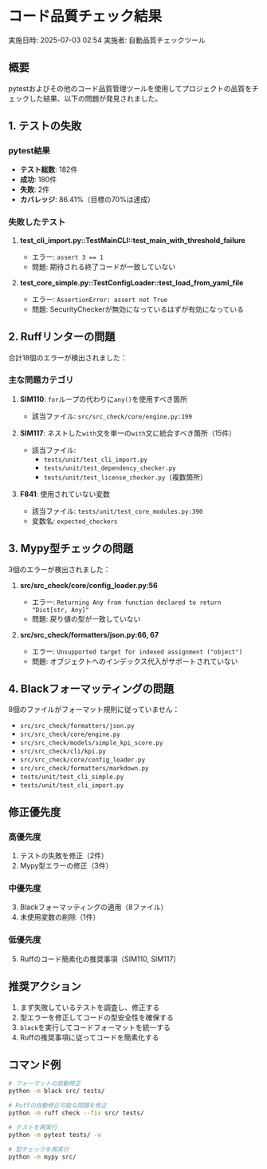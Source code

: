 # コード品質チェック結果

実施日時: 2025-07-03 02:54
実施者: 自動品質チェックツール

## 概要

pytestおよびその他のコード品質管理ツールを使用してプロジェクトの品質をチェックした結果、以下の問題が発見されました。

## 1. テストの失敗

### pytest結果
- **テスト総数**: 182件
- **成功**: 180件
- **失敗**: 2件
- **カバレッジ**: 86.41%（目標の70%は達成）

### 失敗したテスト

1. **test_cli_import.py::TestMainCLI::test_main_with_threshold_failure**
   - エラー: `assert 3 == 1`
   - 問題: 期待される終了コードが一致していない

2. **test_core_simple.py::TestConfigLoader::test_load_from_yaml_file**
   - エラー: `AssertionError: assert not True`
   - 問題: SecurityCheckerが無効になっているはずが有効になっている

## 2. Ruffリンターの問題

合計18個のエラーが検出されました：

### 主な問題カテゴリ

1. **SIM110**: `for`ループの代わりに`any()`を使用すべき箇所
   - 該当ファイル: `src/src_check/core/engine.py:199`

2. **SIM117**: ネストした`with`文を単一の`with`文に統合すべき箇所（15件）
   - 該当ファイル: 
     - `tests/unit/test_cli_import.py`
     - `tests/unit/test_dependency_checker.py`
     - `tests/unit/test_license_checker.py`（複数箇所）

3. **F841**: 使用されていない変数
   - 該当ファイル: `tests/unit/test_core_modules.py:390`
   - 変数名: `expected_checkers`

## 3. Mypy型チェックの問題

3個のエラーが検出されました：

1. **src/src_check/core/config_loader.py:56**
   - エラー: `Returning Any from function declared to return "Dict[str, Any]"`
   - 問題: 戻り値の型が一致していない

2. **src/src_check/formatters/json.py:66, 67**
   - エラー: `Unsupported target for indexed assignment ("object")`
   - 問題: オブジェクトへのインデックス代入がサポートされていない

## 4. Blackフォーマッティングの問題

8個のファイルがフォーマット規則に従っていません：

- `src/src_check/formatters/json.py`
- `src/src_check/core/engine.py`
- `src/src_check/models/simple_kpi_score.py`
- `src/src_check/cli/kpi.py`
- `src/src_check/core/config_loader.py`
- `src/src_check/formatters/markdown.py`
- `tests/unit/test_cli_simple.py`
- `tests/unit/test_cli_import.py`

## 修正優先度

### 高優先度
1. テストの失敗を修正（2件）
2. Mypy型エラーの修正（3件）

### 中優先度
3. Blackフォーマッティングの適用（8ファイル）
4. 未使用変数の削除（1件）

### 低優先度
5. Ruffのコード簡素化の推奨事項（SIM110, SIM117）

## 推奨アクション

1. まず失敗しているテストを調査し、修正する
2. 型エラーを修正してコードの型安全性を確保する
3. `black`を実行してコードフォーマットを統一する
4. Ruffの推奨事項に従ってコードを簡素化する

## コマンド例

```bash
# フォーマットの自動修正
python -m black src/ tests/

# Ruffの自動修正可能な問題を修正
python -m ruff check --fix src/ tests/

# テストを再実行
python -m pytest tests/ -v

# 型チェックを再実行
python -m mypy src/
```